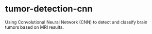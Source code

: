 # tumor-detection-cnn
Using Convolutional Neural Network (CNN) to detect and classify brain tumors based on MRI results.
